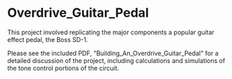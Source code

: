 # Overdrive_Guitar_Pedal
This project involved replicating the major components a popular guitar effect pedal, the Boss SD-1. 

Please see the included PDF, "Building_An_Overdrive_Guitar_Pedal" for a detailed discussion of the project, including calculations and simulations of the tone control portions of the circuit.
